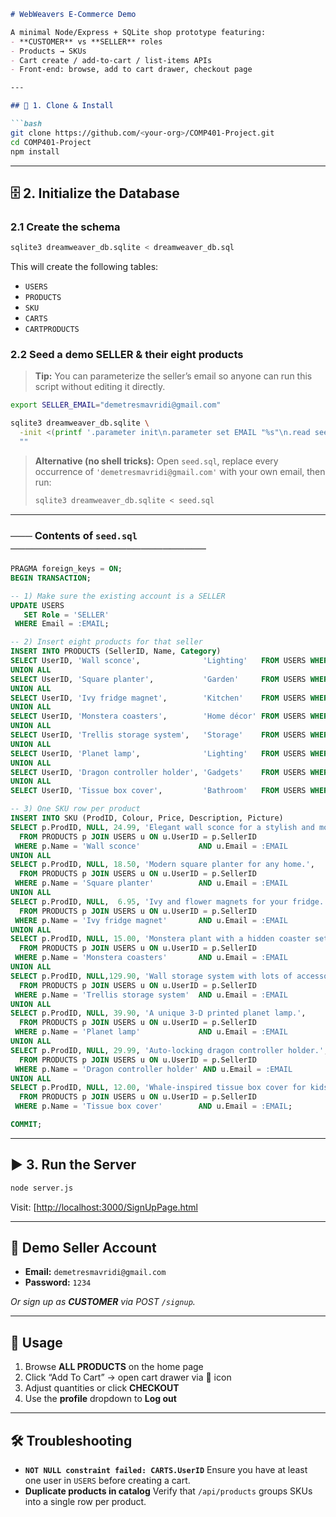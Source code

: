 ````markdown
# WebWeavers E-Commerce Demo

A minimal Node/Express + SQLite shop prototype featuring:
- **CUSTOMER** vs **SELLER** roles  
- Products → SKUs  
- Cart create / add-to-cart / list-items APIs  
- Front-end: browse, add to cart drawer, checkout page  

---

## 🔧 1. Clone & Install

```bash
git clone https://github.com/<your-org>/COMP401-Project.git
cd COMP401-Project
npm install
````

---

## 🗄️ 2. Initialize the Database

### 2.1 Create the schema

```bash
sqlite3 dreamweaver_db.sqlite < dreamweaver_db.sql
```

This will create the following tables:

* `USERS`
* `PRODUCTS`
* `SKU`
* `CARTS`
* `CARTPRODUCTS`

### 2.2 Seed a demo **SELLER** & their eight products

> **Tip:** You can parameterize the seller’s email so anyone can run this script without editing it directly.

```bash
export SELLER_EMAIL="demetresmavridi@gmail.com"

sqlite3 dreamweaver_db.sqlite \
  -init <(printf '.parameter init\n.parameter set EMAIL "%s"\n.read seed.sql\n' "$SELLER_EMAIL") \
  ""
```

> **Alternative (no shell tricks):**
> Open `seed.sql`, replace every occurrence of
> `'demetresmavridi@gmail.com'` with your own email, then run:
>
> ```bash
> sqlite3 dreamweaver_db.sqlite < seed.sql
> ```

---

### ─── Contents of `seed.sql` ───────────────────────────

```sql
PRAGMA foreign_keys = ON;
BEGIN TRANSACTION;

-- 1) Make sure the existing account is a SELLER
UPDATE USERS
   SET Role = 'SELLER'
 WHERE Email = :EMAIL;

-- 2) Insert eight products for that seller
INSERT INTO PRODUCTS (SellerID, Name, Category)
SELECT UserID, 'Wall sconce',              'Lighting'   FROM USERS WHERE Email = :EMAIL
UNION ALL
SELECT UserID, 'Square planter',           'Garden'     FROM USERS WHERE Email = :EMAIL
UNION ALL
SELECT UserID, 'Ivy fridge magnet',        'Kitchen'    FROM USERS WHERE Email = :EMAIL
UNION ALL
SELECT UserID, 'Monstera coasters',        'Home décor' FROM USERS WHERE Email = :EMAIL
UNION ALL
SELECT UserID, 'Trellis storage system',   'Storage'    FROM USERS WHERE Email = :EMAIL
UNION ALL
SELECT UserID, 'Planet lamp',              'Lighting'   FROM USERS WHERE Email = :EMAIL
UNION ALL
SELECT UserID, 'Dragon controller holder', 'Gadgets'    FROM USERS WHERE Email = :EMAIL
UNION ALL
SELECT UserID, 'Tissue box cover',         'Bathroom'   FROM USERS WHERE Email = :EMAIL;

-- 3) One SKU row per product
INSERT INTO SKU (ProdID, Colour, Price, Description, Picture)
SELECT p.ProdID, NULL, 24.99, 'Elegant wall sconce for a stylish and modern home.',      'Wall_lamp.png'
  FROM PRODUCTS p JOIN USERS u ON u.UserID = p.SellerID
 WHERE p.Name = 'Wall sconce'             AND u.Email = :EMAIL
UNION ALL
SELECT p.ProdID, NULL, 18.50, 'Modern square planter for any home.',                    'Square_planter.png'
  FROM PRODUCTS p JOIN USERS u ON u.UserID = p.SellerID
 WHERE p.Name = 'Square planter'          AND u.Email = :EMAIL
UNION ALL
SELECT p.ProdID, NULL,  6.95, 'Ivy and flower magnets for your fridge.',                'Fridge_Magnets.png'
  FROM PRODUCTS p JOIN USERS u ON u.UserID = p.SellerID
 WHERE p.Name = 'Ivy fridge magnet'       AND u.Email = :EMAIL
UNION ALL
SELECT p.ProdID, NULL, 15.00, 'Monstera plant with a hidden coaster set.',              'Coaster.png'
  FROM PRODUCTS p JOIN USERS u ON u.UserID = p.SellerID
 WHERE p.Name = 'Monstera coasters'       AND u.Email = :EMAIL
UNION ALL
SELECT p.ProdID, NULL,129.90, 'Wall storage system with lots of accessories.',           'Trellis.png'
  FROM PRODUCTS p JOIN USERS u ON u.UserID = p.SellerID
 WHERE p.Name = 'Trellis storage system'  AND u.Email = :EMAIL
UNION ALL
SELECT p.ProdID, NULL, 39.90, 'A unique 3-D printed planet lamp.',                     'Planets.png'
  FROM PRODUCTS p JOIN USERS u ON u.UserID = p.SellerID
 WHERE p.Name = 'Planet lamp'             AND u.Email = :EMAIL
UNION ALL
SELECT p.ProdID, NULL, 29.99, 'Auto-locking dragon controller holder.',                 'Holder.png'
  FROM PRODUCTS p JOIN USERS u ON u.UserID = p.SellerID
 WHERE p.Name = 'Dragon controller holder' AND u.Email = :EMAIL
UNION ALL
SELECT p.ProdID, NULL, 12.00, 'Whale-inspired tissue box cover for kids.',             'Tissue_holder.png'
  FROM PRODUCTS p JOIN USERS u ON u.UserID = p.SellerID
 WHERE p.Name = 'Tissue box cover'        AND u.Email = :EMAIL;

COMMIT;
```

---

## ▶️ 3. Run the Server

```bash
node server.js
```

Visit: [[http://localhost:3000/SignUpPage.html](http://localhost:3000/SignUpPage.html)

---

## 👤 Demo Seller Account

* **Email:** `demetresmavridi@gmail.com`
* **Password:** `1234`

*Or sign up as **CUSTOMER** via POST `/signup`.*

---

## 📖 Usage

1. Browse **ALL PRODUCTS** on the home page
2. Click “Add To Cart” → open cart drawer via 🛒 icon
3. Adjust quantities or click **CHECKOUT**
4. Use the **profile** dropdown to **Log out**

---

## 🛠 Troubleshooting

* **`NOT NULL constraint failed: CARTS.UserID`**
  Ensure you have at least one user in `USERS` before creating a cart.
* **Duplicate products in catalog**
  Verify that `/api/products` groups SKUs into a single row per product.

```
```
